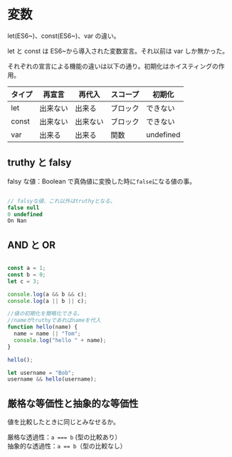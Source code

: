 # 変数

let(ES6~)、const(ES6~)、var の違い。

let と const は ES6~から導入された変数宣言。それ以前は var しか無かった。

それぞれの宣言による機能の違いは以下の通り。初期化はホイスティングの作用。

| タイプ | 再宣言   | 再代入   | スコープ | 初期化    |
| ------ | -------- | -------- | -------- | --------- |
| let    | 出来ない | 出来る   | ブロック | できない  |
| const  | 出来ない | 出来ない | ブロック | できない  |
| var    | 出来る   | 出来る   | 関数     | undefined |

## truthy と falsy

falsy な値：Boolean で真偽値に変換した時に`false`になる値の事。<br>

```JavaScript

// falsyな値、これ以外はtruthyとなる。
false null
0 undefined
On Nan

```

## AND と OR

```JavaScript

const a = 1;
const b = 0;
let c = 3;

console.log(a && b && c);
console.log(a || b || c);

//値の初期化を簡略化できる。
//nameがtruthyであればnameを代入
function hello(name) {
  name = name || "Tom";
  console.log("hello " + name);
}

hello();

let username = "Bob";
username && hello(username);


```

## 厳格な等価性と抽象的な等価性

値を比較したときに同じとみなせるか。

厳格な透過性：`a === b` (型の比較あり）<br>
抽象的な透過性：`a == b`（型の比較なし）<br>
